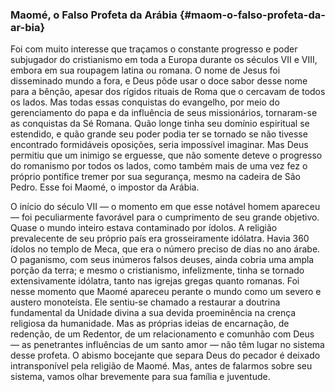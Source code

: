 ### Maomé, o Falso Profeta da Arábia {#maom-o-falso-profeta-da-ar-bia}

Foi com muito interesse que traçamos o constante progresso e poder subjugador do cristianismo em toda a Europa durante os séculos VII e VIII, embora em sua roupagem latina ou romana. O nome de Jesus foi disseminado mundo a fora, e Deus pôde usar o doce sabor desse nome para a bênção, apesar dos rígidos rituais de Roma que o cercavam de todos os lados. Mas todas essas conquistas do evangelho, por meio do gerenciamento do papa e da influência de seus missionários, tornaram-se as conquistas da Sé Romana. Quão longe tinha seu domínio espiritual se estendido, e quão grande seu poder podia ter se tornado se não tivesse encontrado formidáveis oposições, seria impossível imaginar. Mas Deus permitiu que um inimigo se erguesse, que não somente deteve o progresso do romanismo por todos os lados, como também mais de uma vez fez o próprio pontífice tremer por sua segurança, mesmo na cadeira de São Pedro. Esse foi Maomé, o impostor da Arábia.

O início do século VII — o momento em que esse notável homem apareceu — foi peculiarmente favorável para o cumprimento de seu grande objetivo. Quase o mundo inteiro estava contaminado por ídolos. A religião prevalecente de seu próprio país era grosseiramente idólatra. Havia 360 ídolos no templo de Meca, que era o número preciso de dias no ano árabe. O paganismo, com seus inúmeros falsos deuses, ainda cobria uma ampla porção da terra; e mesmo o cristianismo, infelizmente, tinha se tornado extensivamente idólatra, tanto nas igrejas gregas quanto romanas. Foi nesse momento que Maomé apareceu perante o mundo como um severo e austero monoteísta. Ele sentiu-se chamado a restaurar a doutrina fundamental da Unidade divina a sua devida proeminência na crença religiosa da humanidade. Mas as próprias ideias de encarnação, de redenção, de um Redentor, de um relacionamento e comunhão com Deus — as penetrantes influências de um santo amor — não têm lugar no sistema desse profeta. O abismo bocejante que separa Deus do pecador é deixado intransponível pela religião de Maomé. Mas, antes de falarmos sobre seu sistema, vamos olhar brevemente para sua família e juventude.